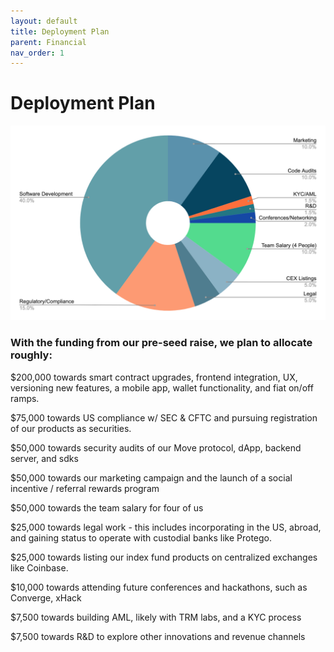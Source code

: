 ```yaml
---
layout: default
title: Deployment Plan
parent: Financial
nav_order: 1
---
```


# Deployment Plan

![image tooltip here](/dist.png)

### With the funding from our pre-seed raise, we plan to allocate roughly:

$200,000 towards smart contract upgrades, frontend integration, UX, versioning new features, a mobile app, wallet functionality, and fiat on/off ramps.

$75,000 towards US compliance w/ SEC & CFTC and pursuing registration of our products as securities.

$50,000 towards security audits of our Move protocol, dApp, backend server, and sdks

$50,000 towards our marketing campaign and the launch of a social incentive / referral rewards program

$50,000 towards the team salary for four of us

$25,000 towards legal work - this includes incorporating in the US, abroad, and gaining status to operate with custodial banks like Protego.

$25,000 towards listing our index fund products on centralized exchanges like Coinbase.

$10,000 towards attending future conferences and hackathons, such as Converge, xHack

$7,500 towards building AML, likely with TRM labs, and a KYC process

$7,500 towards R&D to explore other innovations and revenue channels